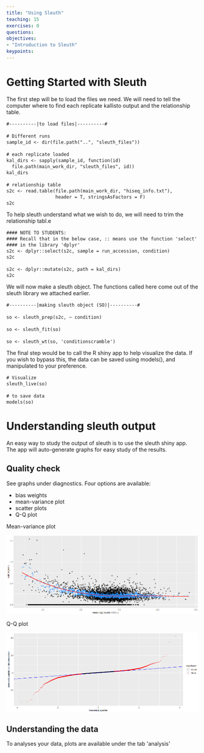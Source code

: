 ```yaml
---
title: "Using Sleuth"
teaching: 15
exercises: 0
questions:
objectives:
- "Introduction to Sleuth"
keypoints:
---
```


# Getting Started with Sleuth

The first step will be to load the files we need.  We will need to tell the computer where to find
each replicate kallisto output and the relationship table.

```
#----------|to load files|----------#

# Different runs
sample_id <- dir(file.path("..", "sleuth_files"))

# each replicate loaded
kal_dirs <- sapply(sample_id, function(id)
  file.path(main_work_dir, "sleuth_files", id))
kal_dirs

# relationship table
s2c <- read.table(file.path(main_work_dir, "hiseq_info.txt"),
                  header = T, stringsAsFactors = F)
s2c
```

To help sleuth understand what we wish to do, we will need to trim the relationship tabl.e 

```
#### NOTE TO STUDENTS:
#### Recall that in the below case, :: means use the function 'select'
#### in the library 'dplyr'
s2c <- dplyr::select(s2c, sample = run_accession, condition)
s2c

s2c <- dplyr::mutate(s2c, path = kal_dirs)
s2c
```

We will now make a sleuth object.  The functions called here come out of the sleuth library we
attached earlier.

```
#----------|making sleuth object (SO)|----------#

so <- sleuth_prep(s2c, ~ condition)

so <- sleuth_fit(so)

so <- sleuth_wt(so, 'conditionscramble')
```

The final step would be to call the R shiny app to help visualize the data.  If you wish to bypass
this, the data can be saved using models(), and manipulated to your preference.

```
# Visualize
sleuth_live(so)

# to save data
models(so)
```

# Understanding sleuth output

An easy way to study the output of sleuth is to use the sleuth shiny app.  The app will
auto-generate graphs for easy study of the results.

## Quality check

See graphs under diagnostics.  Four options are available:
- bias weights
- mean-variance plot
- scatter plots
- Q-Q plot

Mean-variance plot

![Mean-variance plot](../fig/mv-plot.png)

Q-Q plot

![Q-Q plot](../fig/Q-Q-plot.png)

## Understanding the data

To analyses your data, plots are available under the tab 'analysis'
